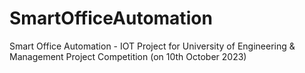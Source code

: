# SmartOfficeAutomation
Smart Office Automation - IOT Project for University of Engineering &amp; Management  Project Competition (on 10th October 2023)
